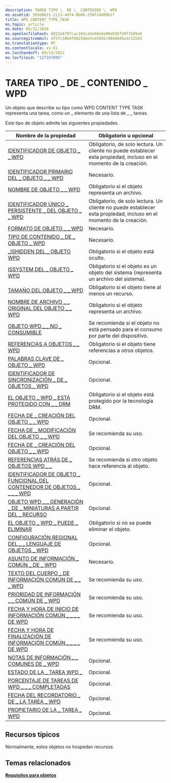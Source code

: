 ```yaml
---
description: TAREA TIPO \_ DE \_ CONTENIDO \_ WPD
ms.assetid: 503d0b11-2113-4df4-8b6b-250f24d09b1f
title: WPD_CONTENT_TYPE_TASK
ms.topic: article
ms.date: 05/31/2018
ms.openlocfilehash: 6823a6707cac184ca5e04eda90a036f39f7b89a8
ms.sourcegitcommit: d75fc10b9f0825bbe5ce5045c90d4045e3c53243
ms.translationtype: MT
ms.contentlocale: es-ES
ms.lasthandoff: 09/13/2021
ms.locfileid: "127247095"
---
```

# <a name="wpd_content_type_task"></a>TAREA TIPO \_ DE \_ CONTENIDO \_ WPD

Un objeto que describe su tipo como WPD CONTENT TYPE TASK representa una tarea, como un \_ elemento de una lista de \_ \_ tareas.

Este tipo de objeto admite las siguientes propiedades.



| Nombre de la propiedad       | Obligatorio u opcional         |
|-----------------------------------------------------------------------------------------------------------------------|--------------------------------------------------------------------------------|
| [IDENTIFICADOR DE OBJETO \_ \_ WPD](object-properties.md)                                                                | Obligatorio, de solo lectura. Un cliente no puede establecer esta propiedad, incluso en el momento de la creación. |
| [IDENTIFICADOR PRIMARIO DEL \_ OBJETO \_ \_ WPD](object-properties.md)                                                 | Necesario.                                                                      |
| [NOMBRE DE OBJETO \_ \_ WPD](object-properties.md)                                                            | Obligatorio si el objeto representa un archivo.                                      |
| [IDENTIFICADOR ÚNICO \_ PERSISTENTE \_ DEL OBJETO \_ \_ WPD](object-properties.md)                          | Obligatorio, de solo lectura. Un cliente no puede establecer esta propiedad, incluso en el momento de la creación. |
| [FORMATO DE OBJETO \_ \_ WPD](object-properties.md)                                                        | Necesario.                                                                      |
| [TIPO DE CONTENIDO \_ DE \_ OBJETO \_ WPD](object-properties.md)                                           | Necesario.                                                                      |
| [\_ISHIDDEN DEL \_ OBJETO WPD](object-properties.md)                                                    | Obligatorio si el objeto está oculto.                                              |
| [ISSYSTEM DEL \_ OBJETO \_ WPD](object-properties.md)                                                    | Obligatorio si el objeto es un objeto del sistema (representa un archivo del sistema).          |
| [TAMAÑO DEL OBJETO \_ \_ WPD](object-properties.md)                                                            | Obligatorio si el objeto tiene al menos un recurso.                              |
| [NOMBRE DE ARCHIVO \_ \_ ORIGINAL DEL OBJETO \_ \_ WPD](object-properties.md)                              | Obligatorio si el objeto representa un archivo.                                      |
| [OBJETO WPD \_ \_ NO \_ CONSUMIBLE](object-properties.md)                                       | Se recomienda si el objeto no está pensado para el consumo por parte del dispositivo.          |
| [REFERENCIAS A OBJETOS \_ \_ WPD](object-properties.md)                                                | Obligatorio si el objeto tiene referencias a otros objetos.                        |
| [PALABRAS CLAVE DE \_ OBJETO \_ WPD](object-properties.md)                                                    | Opcional.                                                                      |
| [IDENTIFICADOR DE SINCRONIZACIÓN \_ DE \_ OBJETOS \_ WPD](object-properties.md)                                                     | Opcional.                                                                      |
| [EL OBJETO \_ WPD \_ ESTÁ PROTEGIDO CON \_ \_ DRM](object-properties.md)                                  | Obligatorio si el objeto está protegido por la tecnología DRM.                         |
| [FECHA DE \_ CREACIÓN DEL OBJETO \_ \_ WPD](object-properties.md)                                           | Opcional.                                                                      |
| [FECHA DE \_ MODIFICACIÓN DEL OBJETO \_ \_ WPD](object-properties.md)                                         | Se recomienda su uso.                                                                   |
| [FECHA DE \_ CREACIÓN DEL OBJETO \_ \_ WPD](object-properties.md)                                         | Opcional.                                                                      |
| [REFERENCIAS ATRÁS DE \_ OBJETOS WPD \_ \_](object-properties.md)                                                                | Se recomienda si otro objeto hace referencia al objeto.                     |
| [IDENTIFICADOR DE OBJETO \_ FUNCIONAL DEL CONTENEDOR DE OBJETOS \_ \_ \_ \_ WPD](object-properties.md)     | Opcional.                                                                      |
| [OBJETO WPD \_ \_ GENERACIÓN \_ DE \_ MINIATURAS A PARTIR DEL \_ RECURSO](object-properties.md) | Opcional.                                                                      |
| [EL OBJETO \_ WPD \_ PUEDE \_ ELIMINAR](object-properties.md)                                                                     | Obligatorio si no se puede eliminar el objeto.                                      |
| [CONFIGURACIÓN REGIONAL DEL \_ \_ LENGUAJE DE OBJETOS \_ WPD](object-properties.md)                                                                | Opcional.                                                                      |
| [ASUNTO DE INFORMACIÓN \_ COMÚN \_ DE \_ WPD](object-properties.md)                                                            | Necesario.                                                                      |
| [TEXTO DEL CUERPO \_ DE INFORMACIÓN COMÚN DE \_ \_ \_ WPD](object-properties.md)                                                         | Se recomienda su uso.                                                                   |
| [PRIORIDAD DE INFORMACIÓN \_ \_ COMÚN DE \_ WPD](object-properties.md)                                                           | Se recomienda su uso.                                                                   |
| [FECHA Y HORA DE INICIO DE INFORMACIÓN COMÚN \_ \_ \_ \_ DE WPD](object-properties.md)                                                    | Se recomienda su uso.                                                                   |
| [FECHA Y HORA DE FINALIZACIÓN DE INFORMACIÓN COMÚN \_ \_ \_ \_ DE WPD](object-properties.md)                                                      | Se recomienda su uso.                                                                   |
| [NOTAS DE INFORMACIÓN \_ \_ COMUNES DE \_ WPD](object-properties.md)                                                              | Opcional.                                                                      |
| [ESTADO DE LA \_ TAREA WPD \_](task-properties.md)                                                              | Opcional.                                                                      |
| [PORCENTAJE DE TAREAS DE WPD \_ \_ \_ COMPLETADAS](task-properties.md)                                         | Opcional.                                                                      |
| [FECHA DEL RECORDATORIO \_ DE \_ LA TAREA \_ WPD](task-properties.md)                                               | Opcional.                                                                      |
| [PROPIETARIO DE LA \_ TAREA \_ WPD](task-properties.md)                                                                | Opcional.                                                                      |



 

## <a name="typical-resources"></a>Recursos típicos

Normalmente, estos objetos no hospedan recursos.

## <a name="related-topics"></a>Temas relacionados

<dl> <dt>

[**Requisitos para objetos**](requirements-for-objects.md)
</dt> </dl>

 

 




